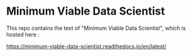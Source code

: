 # Minimum Viable Data Scientist

This repo contains the text of "Minimum Viable Data Scientist", which is hosted here :

https://minimum-viable-data-scientist.readthedocs.io/en/latest/
